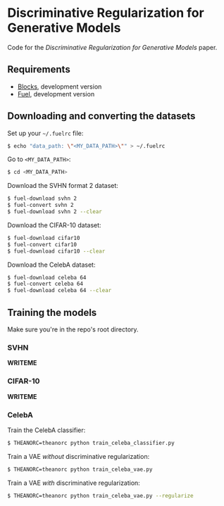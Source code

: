 # Discriminative Regularization for Generative Models
Code for the _Discriminative Regularization for Generative Models_ paper.

## Requirements

* [Blocks](https://blocks.readthedocs.org/en/latest/), development version
* [Fuel](https://fuel.readthedocs.org/en/latest/), development version

## Downloading and converting the datasets

Set up your `~/.fuelrc` file:

``` bash
$ echo "data_path: \"<MY_DATA_PATH>\"" > ~/.fuelrc
```

Go to `<MY_DATA_PATH>`:

``` bash
$ cd <MY_DATA_PATH>
```

Download the SVHN format 2 dataset:

``` bash
$ fuel-download svhn 2
$ fuel-convert svhn 2
$ fuel-download svhn 2 --clear
```

Download the CIFAR-10 dataset:

``` bash
$ fuel-download cifar10
$ fuel-convert cifar10
$ fuel-download cifar10 --clear
```

Download the CelebA dataset:

``` bash
$ fuel-download celeba 64
$ fuel-convert celeba 64
$ fuel-download celeba 64 --clear
```

## Training the models

Make sure you're in the repo's root directory.

### SVHN

**WRITEME**

### CIFAR-10

**WRITEME**

### CelebA

Train the CelebA classifier:

``` bash
$ THEANORC=theanorc python train_celeba_classifier.py
```

Train a VAE *without* discriminative regularization:

``` bash
$ THEANORC=theanorc python train_celeba_vae.py
```

Train a VAE *with* discriminative regularization:

``` bash
$ THEANORC=theanorc python train_celeba_vae.py --regularize
```
